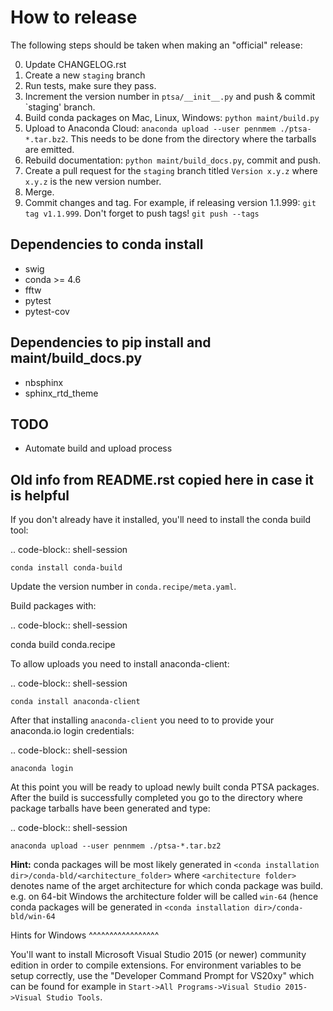# How to release

The following steps should be taken when making an "official" release:

0. Update CHANGELOG.rst
1. Create a new `staging` branch
2. Run tests, make sure they pass.
3. Increment the version number in `ptsa/__init__.py` and push & commit `staging' branch.
5. Build conda packages on Mac, Linux, Windows: `python maint/build.py`
6. Upload to Anaconda Cloud: `anaconda upload --user pennmem ./ptsa-*.tar.bz2`.
   This needs to be done from the directory where the tarballs are emitted.
7. Rebuild documentation: `python maint/build_docs.py`, commit and push.
8. Create a pull request for the `staging` branch titled `Version x.y.z` where
   `x.y.z` is the new version number.
9. Merge.
10. Commit changes and tag. For example, if releasing version 1.1.999: `git tag v1.1.999`.
    Don't forget to push tags! `git push --tags`

## Dependencies to conda install

* swig
* conda >= 4.6
* fftw
* pytest
* pytest-cov

## Dependencies to pip install and maint/build_docs.py

* nbsphinx
* sphinx_rtd_theme

   
## TODO

- Automate build and upload process



## Old info from README.rst copied here in case it is helpful

If you don't already have it installed, you'll need to install the conda build
tool:

.. code-block:: shell-session

    conda install conda-build

Update the version number in ``conda.recipe/meta.yaml``.

Build packages with:

.. code-block:: shell-session

   conda build conda.recipe

To allow uploads you need to install anaconda-client:

.. code-block:: shell-session

    conda install anaconda-client

After that installing ``anaconda-client`` you need to to provide your anaconda.io login credentials:

.. code-block:: shell-session

    anaconda login

At this point you will be ready to upload newly built conda PTSA packages.
After the build is successfully completed you go to the directory where package tarballs have been generated
and type:

.. code-block:: shell-session

    anaconda upload --user pennmem ./ptsa-*.tar.bz2

**Hint:**  conda packages will be most likely generated in ``<conda installation dir>/conda-bld/<architecture_folder>``
where ``<architecture folder>`` denotes name of the arget architecture for which conda package was build. e.g. on 64-bit
Windows the architecture folder will be called ``win-64`` (hence conda packages will be generated in
``<conda installation dir>/conda-bld/win-64``

Hints for Windows
^^^^^^^^^^^^^^^^^

You'll want to install Microsoft Visual Studio 2015 (or newer) community edition
in order to compile extensions. For environment variables to be setup correctly,
use the "Developer Command Prompt for VS20xy" which can be found for example
in ``Start->All Programs->Visual Studio 2015->Visual Studio Tools``.
